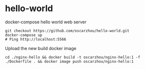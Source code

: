 # hello-world
docker-compose hello world web server


```
git checkout https://github.com/oscarzhou/hello-world.git
docker-compose up
# Ping http://localhost:5566
```



Upload the new build docker image

```
cd ./nginx-hello && docker build -t oscarzhou/nginx-hello:1 -f ./Dockerfile . && docker image push oscarzhou/nginx-hello:1
```